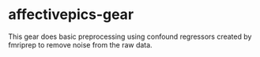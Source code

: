 # affectivepics-gear
This gear does basic preprocessing using confound regressors created by fmriprep to remove noise from the raw data. 